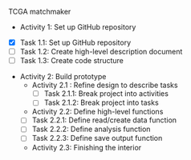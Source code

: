 TCGA matchmaker
- Activity 1: Set up GitHub repository
- [X] Task 1.1: Set up GitHub repository
- [ ] Task 1.2: Create high-level description document
- [ ] Task 1.3: Create code structure
- Activity 2: Build prototype
  - Activity 2.1 : Refine design to describe tasks
    - [ ] Task 2.1.1: Break project into activities
    - [ ] Task 2.1.2: Break project into tasks
  -  Activity 2.2: Define high-level functions
    - [ ] Task 2.2.1: Define read/create data function
    - [ ] Task 2.2.2: Define analysis function
    - [ ] Task 2.2.3: Define save output function
  - Activity 2.3: Finishing the interior
